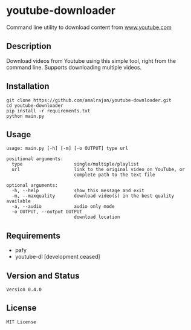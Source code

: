 # youtube-downloader
Command line utility to download content from www.youtube.com
 
## Description
Download videos from Youtube using this simple tool, right from the command line. Supports downloading multiple videos.

## Installation
```
git clone https://github.com/amalrajan/youtube-downloader.git
cd youtube-downloader
pip install -r requirements.txt
python main.py
```

## Usage
```
usage: main.py [-h] [-m] [-o OUTPUT] type url

positional arguments:
  type                   single/multiple/playlist
  url                    link to the original video on YouTube, or 
                         complete path to the text file

optional arguments:
  -h, --help             show this message and exit
  -m, --maxquality       download video(s) in the best quality available
  -a, --audio            audio only mode
  -o OUTPUT, --output OUTPUT
                         download location
```

## Requirements
* pafy
* youtube-dl [development ceased]

## Version and Status
`Version 0.4.0`

## License
`MIT License`

